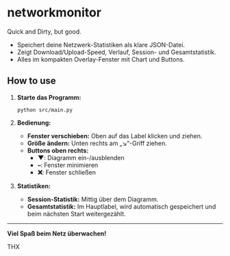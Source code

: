 # networkmonitor

Quick and Dirty, but good.

- Speichert deine Netzwerk-Statistiken als klare JSON-Datei.
- Zeigt Download/Upload-Speed, Verlauf, Session- und Gesamtstatistik.
- Alles im kompakten Overlay-Fenster mit Chart und Buttons.

## How to use

1. **Starte das Programm:**
   ```
   python src/main.py
   ```

2. **Bedienung:**
   - **Fenster verschieben:** Oben auf das Label klicken und ziehen.
   - **Größe ändern:** Unten rechts am „↘“-Griff ziehen.
   - **Buttons oben rechts:**
     - **▼**: Diagramm ein-/ausblenden
     - **–**: Fenster minimieren
     - **❌**: Fenster schließen

3. **Statistiken:**
   - **Session-Statistik:** Mittig über dem Diagramm.
   - **Gesamtstatistik:** Im Hauptlabel, wird automatisch gespeichert und beim nächsten Start weitergezählt.

---

**Viel Spaß beim Netz überwachen!**

THX